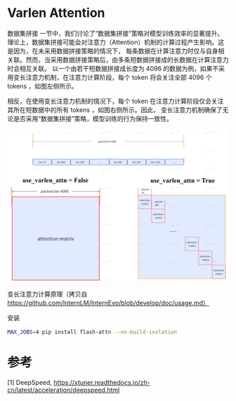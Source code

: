 # Varlen Attention

数据集拼接 一节中，我们讨论了“数据集拼接”策略对模型训练效率的显著提升。 理论上，数据集拼接可能会对注意力（Attention）机制的计算过程产生影响。这是因为，在未采用数据拼接策略的情况下， 每条数据在计算注意力时仅与自身相关联。然而，当采用数据拼接策略后，由多条短数据拼接成的长数据在计算注意力时会相互关联。 以一个由若干短数据拼接成长度为 4096 的数据为例，如果不采用变长注意力机制，在注意力计算阶段，每个 token 将会关注全部 4096 个 tokens ，如图左侧所示。

相反，在使用变长注意力机制的情况下，每个 token 在注意力计算阶段仅会关注其所在短数据中的所有 tokens ，如图右侧所示。因此， 变长注意力机制确保了无论是否采用“数据集拼接”策略，模型训练的行为保持一致性。

![](.02_varlen_attention_images/varlen_attention.png)

变长注意力计算原理（拷贝自 https://github.com/InternLM/InternEvo/blob/develop/doc/usage.md）

安装

```bash
MAX_JOBS=4 pip install flash-attn --no-build-isolation
```

# 参考

[1] DeepSpeed, https://xtuner.readthedocs.io/zh-cn/latest/acceleration/deepspeed.html
